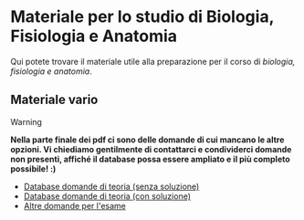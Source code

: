 # Materiale per lo studio di Biologia, Fisiologia e Anatomia

Qui potete trovare il materiale utile alla preparazione per il corso di _biologia, fisiologia e anatomia_.

## Materiale vario
> [!WARNING]
> **Nella parte finale dei pdf ci sono delle domande di cui mancano le altre opzioni. Vi chiediamo gentilmente di contattarci e condividerci domande non presenti, affiché il database possa essere ampliato e il più completo possibile! :)**

- [Database domande di teoria (senza soluzione)](/Dati/Studio/I_Anno/BFA/Materiale_vario/Database_BFA.pdf)
- [Database domande di teoria (con soluzione)](/Dati/Studio/I_Anno/BFA/Materiale_vario/Database_BFA-Soluzione.pdf)
- [Altre domande per l'esame](/Dati/Studio/I_Anno/BFA/Materiale_vario/Domande_esame_fisiologia.pdf)

